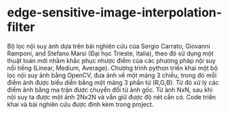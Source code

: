 # edge-sensitive-image-interpolation-filter
  Bộ lọc nội suy ảnh dựa trên bài nghiên cứu của Sergio Carrato, Giovanni Ramponi, and Stefano Marsi (Đại học Trieste, Italia), theo đó sử dụng một thuật toán mới nhằm khắc phục nhược điểm của các phương pháp nội suy nổi tiếng (Linear, Medium, Average).
  Chương trình python triển khai một bộ lọc nội suy ảnh bằng OpenCV, đưa ảnh về một mảng 3 chiều, trong đó mỗi điểm ảnh được biểu diễn bằng một mảng 3 phần tử (R,G,B). Từ đó xử lý các điểm ảnh bằng ma trận được chuyển đổi từ ảnh gốc. Từ ảnh NxN, sau khi nội suy ta được một ảnh 2Nx2N và vẫn giữ được độ nét cần có.
  Code triển khai và bài nghiên cứu được đính kèm trong project.
